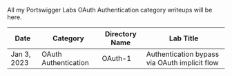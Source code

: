 All my Portswigger Labs OAuth Authentication category writeups will be here.

Date	 	  | Category                       | Directory Name     | Lab Title
--------------|--------------------------------|--------------------|----------------------
Jan 3, 2023   | OAuth Authentication           | OAuth-1            | Authentication bypass via OAuth implicit flow